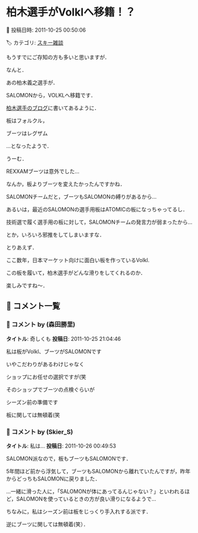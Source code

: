 # 柏木選手がVolklへ移籍！？

📅 投稿日時: 2011-10-25 00:50:06

🏷️ カテゴリ: [スキー雑談](c1f9d2cb7478308da16419928ea3945e9.md)

もうすでにご存知の方も多いと思いますが．





なんと．


あの柏木義之選手が．


SALOMONから，VOLKLへ移籍です．





[柏木選手のブログ](http://www.zero-z.jp/gyueeeeen/index.php?d=20111001&PHPSESSID=bd21b35cfab31cb70f3f3965d05a227d)に書いてあるように．


板はフォルクル，


ブーツはレグザム


…となったようで．





うーむ．


REXXAMブーツは意外でした…


なんか，板よりブーツを変えたかったんですかね．


SALOMONチームだと，ブーツもSALOMONの縛りがあるから…


あるいは，最近のSALOMONの選手用板はATOMICの板になっちゃってるし．


技術選で履く選手用の板に対して，SALOMONチームの発言力が弱まったから…


とか，いろいろ邪推をしてしまいますな．





とりあえず．


ここ数年，日本マーケット向けに面白い板を作っているVolkl.


この板を履いて，柏木選手がどんな滑りをしてくれるのか．


楽しみですね～．

## 💬 コメント一覧

### 💬 コメント by (森田勝里)
**タイトル**: 奇しくも
**投稿日**: 2011-10-25 21:04:46

私は板がVolkl、ブーツがSALOMONです

いやこだわりがあるわけじゃなく

ショップにお任せの選択ですが(笑

そのショップでブーツの点検ぐらいが

シーズン前の準備です

板に関しては無頓着(笑

### 💬 コメント by (Skier_S)
**タイトル**: 私は…
**投稿日**: 2011-10-26 00:49:53

SALOMON派なので，板もブーツもSALOMONです．

5年間ほど前から浮気して，ブーツもSALOMONから離れていたんですが，昨年からどっちもSALOMONに戻りました．



…一緒に滑った人に，「SALOMONが体にあってるんじゃない？」といわれるほど，SALOMONを使っているときの方が良い滑りになるようで…



ちなみに，私はシーズン前は板をじっくり手入れする派です．

逆にブーツに関しては無頓着(笑）．

